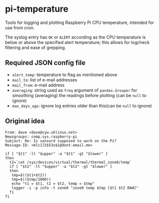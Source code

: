 # pi-temperature
Tools for logging and plotting Raspberry Pi CPU temperature, 
intended for use from cron.

The syslog entry has `OK` or `ALERT` according as the CPU temperature is
below or above the specified alert temperature; this allows for logcheck 
filtering and ease of grepping.

## Required JSON config file

* `alert_temp`: temperature to flag as mentioned above
* `mail_to`: list of e-mail addresses
* `mail_from`: e-mail address
* `averaging`: string used as `freq` argument of `pandas.Grouper` for 
   smoothing (averaging) the readings before plotting (can be `null`
   to ignore)
* `max_days_ago`: ignore log entries older than this(can be `null`
   to ignore)

## Original idea
```
From: dave <dave@cyw.uklinux.net>
Newsgroups: comp.sys.raspberry-pi
Subject: Re: Is sensord supposed to work on the Pi?
Message-ID: <mlc1l5$53o$1@dont-email.me>
```

```shell
if [ "$t1" -lt "$upper" -a "$t1" -gt "$lower" ]
then
  t2=`cat /sys/devices/virtual/thermal/thermal_zone0/temp`
  if [ "$t2" -lt "$upper" -a "$t2" -gt "$lower" ]
  then
   tmp=$(($t1+$t2))
   tmp=$(($tmp/2000))
   echo "t1 = $t1, t2 = $t2, temp = $tmp"
   logger -i -p info -t zone0 "zone0 temp $tmp [$t1 $t2 RAW]"
  fi
fi
```

